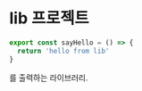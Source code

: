 # lib 프로젝트

```typescript
export const sayHello = () => {
  return 'hello from lib'
}
```

를 출력하는 라이브러리.
